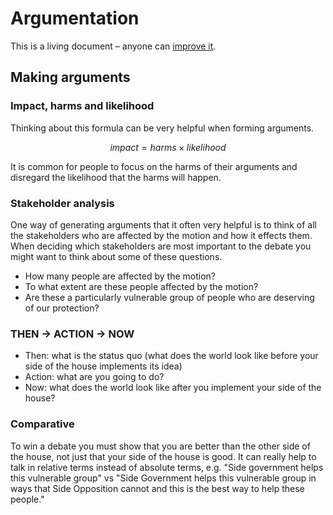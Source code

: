 # Argumentation
This is a living document – anyone can [improve it](https://github.com/d3bate/d3bate/tree/master/docs).
## Making arguments
### Impact, harms and likelihood
Thinking about this formula can be very helpful when forming arguments.

$$
impact = harms \times likelihood
$$

It is common for people to focus on the harms of their arguments and disregard the likelihood that the harms will happen.

### Stakeholder analysis
One way of generating arguments that it often very helpful is to think of all the stakeholders who are affected by the motion and how it effects them. When deciding which stakeholders are most important to the debate you might want to think about some of these questions.
* How many people are affected by the motion?
* To what extent are these people affected by the motion?
* Are these a particularly vulnerable group of people who are deserving of our protection?

### THEN -> ACTION -> NOW
* Then: what is the status quo (what does the world look like before your side of the house implements its idea)
* Action: what are you going to do?
* Now: what does the world look like after you implement your side of the house?

### Comparative
To win a debate you must show that you are better than the other side of the house, not just that your side of the house is good. It can really help to talk in relative terms instead of absolute terms, e.g. "Side government helps this vulnerable group" vs "Side Government helps this vulnerable group in ways that Side Opposition cannot and this is the best way to help these people."
